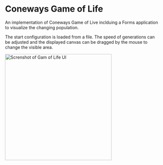 # Coneways Game of Life

An implementation of Coneways Game of Live inclduing a Forms application to visualize the changing population.

The start configuration is loaded from a file. The speed of generations can be adjusted and the displayed canvas can be dragged by the mouse to change the visible area.

<img alt="Screnshot of Gam of Life UI" src="https://github.com/ulfk/game-of-life/blob/main/screenshot.png" width="350px"/>